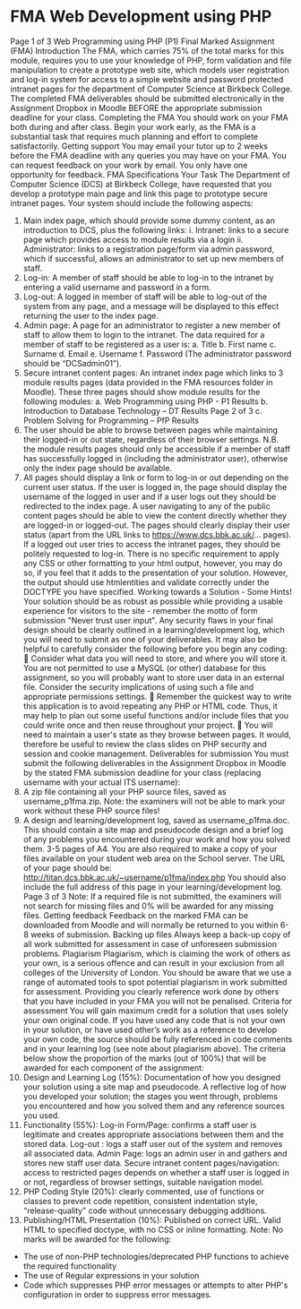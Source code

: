 # FMA Web Development using PHP
Page 1 of 3
Web Programming using PHP (P1)
Final Marked Assignment (FMA)
Introduction
The FMA, which carries 75% of the total marks for this module, requires you to use your
knowledge of PHP, form validation and file manipulation to create a prototype web site, which
models user registration and log-in system for access to a simple website and password
protected intranet pages for the department of Computer Science at Birkbeck College.
The completed FMA deliverables should be submitted electronically in the Assignment
Dropbox in Moodle BEFORE the appropriate submission deadline for your class.
Completing the FMA
You should work on your FMA both during and after class. Begin your work early, as the FMA
is a substantial task that requires much planning and effort to complete satisfactorily.
Getting support
You may email your tutor up to 2 weeks before the FMA deadline with any queries you may
have on your FMA. You can request feedback on your work by email. You only have one
opportunity for feedback.
FMA Specifications
Your Task
The Department of Computer Science (DCS) at Birkbeck College, have requested that you
develop a prototype main page and link this page to prototype secure intranet pages. Your
system should include the following aspects:
1. Main index page, which should provide some dummy content, as an introduction to
DCS, plus the following links:
i. Intranet: links to a secure page which provides access to module results via a
login
ii. Administrator: links to a registration page/form via admin password, which if
successful, allows an administrator to set up new members of staff.
2. Log-in: A member of staff should be able to log-in to the intranet by entering a valid
username and password in a form.
3. Log-out: A logged in member of staff will be able to log-out of the system from any
page, and a message will be displayed to this effect returning the user to the index
page.
4. Admin page: A page for an administrator to register a new member of staff to allow
them to login to the intranet. The data required for a member of staff to be registered
as a user is:
a. Title
b. First name
c. Surname
d. Email
e. Username
f. Password (The administrator password should be “DCSadmin01”).
5. Secure intranet content pages: An intranet index page which links to 3 module
results pages (data provided in the FMA resources folder in Moodle). These three
pages should show module results for the following modules:
a. Web Programming using PHP - P1 Results
b. Introduction to Database Technology – DT Results
Page 2 of 3
c. Problem Solving for Programming – PfP Results
6. The user should be able to browse between pages while maintaining their logged-in or
out state, regardless of their browser settings. N.B. the module results pages should
only be accessible if a member of staff has successfully logged in (including the
administrator user), otherwise only the index page should be available.
7. All pages should display a link or form to log-in or out depending on the current user
status. If the user is logged in, the page should display the username of the logged in
user and if a user logs out they should be redirected to the index page.
A user navigating to any of the public content pages should be able to view the content
directly whether they are logged-in or logged-out. The pages should clearly display their user
status (apart from the URL links to https://www.dcs.bbk.ac.uk/... pages). If a logged out user
tries to access the intranet pages, they should be politely requested to log-in.
There is no specific requirement to apply any CSS or other formatting to your html
output, however, you may do so, if you feel that it adds to the presentation of your solution.
However, the output should use htmlentities and validate correctly under the DOCTYPE you
have specified.
Working towards a Solution - Some Hints!
Your solution should be as robust as possible while providing a usable experience for visitors
to the site - remember the motto of form submission "Never trust user input". Any security
flaws in your final design should be clearly outlined in a learning/development log, which you
will need to submit as one of your deliverables. It may also be helpful to carefully consider the
following before you begin any coding:
 Consider what data you will need to store, and where you will store it. You are not
permitted to use a MySQL (or other) database for this assignment, so you will
probably want to store user data in an external file. Consider the security implications
of using such a file and appropriate permissions settings.
 Remember the quickest way to write this application is to avoid repeating any PHP or
HTML code. Thus, it may help to plan out some useful functions and/or include files
that you could write once and then reuse throughout your project.
 You will need to maintain a user's state as they browse between pages. It would,
therefore be useful to review the class slides on PHP security and session and cookie
management.
Deliverables for submission
You must submit the following deliverables in the Assignment Dropbox in Moodle by the
stated FMA submission deadline for your class (replacing username with your actual ITS
username):
1. A zip file containing all your PHP source files, saved as username_p1fma.zip. Note:
the examiners will not be able to mark your work without these PHP source files!
2. A design and learning/development log, saved as username_p1fma.doc. This should
contain a site map and pseudocode design and a brief log of any problems you
encountered during your work and how you solved them. 3-5 pages of A4.
You are also required to make a copy of your files available on your student web area on the
School server. The URL of your page should be:
http://titan.dcs.bbk.ac.uk/~username/p1fma/index.php
You should also include the full address of this page in your learning/development log.
Page 3 of 3
Note: If a required file is not submitted, the examiners will not search for missing files and 0%
will be awarded for any missing files.
Getting feedback
Feedback on the marked FMA can be downloaded from Moodle and will normally be returned
to you within 6-8 weeks of submission.
Backing up files
Always keep a back-up copy of all work submitted for assessment in case of unforeseen
submission problems.
Plagiarism
Plagiarism, which is claiming the work of others as your own, is a serious offence and can
result in your exclusion from all colleges of the University of London. You should be aware
that we use a range of automated tools to spot potential plagiarism in work submitted for
assessment. Providing you clearly reference work done by others that you have included in
your FMA you will not be penalised.
Criteria for assessment
You will gain maximum credit for a solution that uses solely your own original code. If you
have used any code that is not your own in your solution, or have used other’s work as a
reference to develop your own code, the source should be fully referenced in code comments
and in your learning log (see note about plagiarism above).
The criteria below show the proportion of the marks (out of 100%) that will be awarded for
each component of the assignment:
1. Design and Learning Log (15%): Documentation of how you designed your solution
using a site map and pseudocode. A reflective log of how you developed your
solution; the stages you went through, problems you encountered and how you solved
them and any reference sources you used.
2. Functionality (55%):
Log-in Form/Page: confirms a staff user is legitimate and creates appropriate
associations between them and the stored data.
Log-out : logs a staff user out of the system and removes all associated data.
Admin Page: logs an admin user in and gathers and stores new staff user data.
Secure intranet content pages/navigation: access to restricted pages depends on
whether a staff user is logged in or not, regardless of browser settings, suitable
navigation model.
3. PHP Coding Style (20%): clearly commented, use of functions or classes to prevent
code repetition, consistent indentation style, “release-quality" code without
unnecessary debugging additions.
4. Publishing/HTML Presentation (10%): Published on correct URL. Valid HTML to
specified doctype, with no CSS or inline formatting.
Note: No marks will be awarded for the following:
- The use of non-PHP technologies/deprecated PHP functions to achieve the required
functionality
- The use of Regular expressions in your solution
- Code which suppresses PHP error messages or attempts to alter PHP's configuration in
order to suppress error messages.

